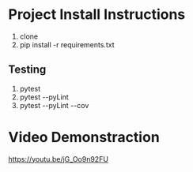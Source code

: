 # Project Install Instructions

1. clone
2. pip install -r requirements.txt

## Testing

1. pytest
2. pytest --pyLint
3. pytest --pyLint --cov

# Video Demonstraction
https://youtu.be/jG_Oo9n92FU

